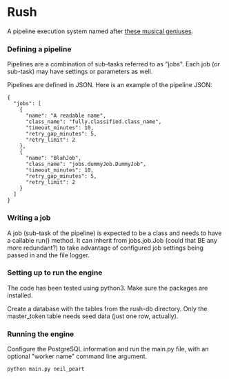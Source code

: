 # Rush
A pipeline execution system named after [these musical geniuses](https://www.rush.com).

### Defining a pipeline
Pipelines are a combination of sub-tasks referred to as "jobs". Each job (or sub-task) may have settings or parameters as well. 

Pipelines are defined in JSON. Here is an example of the pipeline JSON:
```
{
  "jobs": [
    {
      "name": "A readable name",
      "class_name": "fully.classified.class_name",
      "timeout_minutes": 10,
      "retry_gap_minutes": 5,
      "retry_limit": 2
    },
    {
      "name": "BlahJob",
      "class_name": "jobs.dummyJob.DummyJob",
      "timeout_minutes": 10,
      "retry_gap_minutes": 5,
      "retry_limit": 2
    }
  ]
}
```

### Writing a job
A job (sub-task of the pipeline) is expected to be a class and needs to have a callable run() method. It can inherit from jobs.job.Job (could that BE any more redundant?) to take advantage of configured job settings being passed in and the file logger.  

### Setting up to run the engine
The code has been tested using python3. Make sure the packages are installed. 

Create a database with the tables from the rush-db directory. Only the master_token table needs seed data (just one row, actually).

### Running the engine
Configure the PostgreSQL information and run the main.py file, with an optional "worker name" command line argument.

```python main.py neil_peart```
